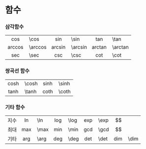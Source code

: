 # 함수
### 삼각함수
|                 |         |                 |         |                 |         |
| :-------------: | :------ | :-------------: | :------ | :-------------: | :------ |
|  $\cos$   | \cos    |  $\sin$   | \sin    |  $\tan$   | \tan    |
| $\arccos$ | \arccos | $\arcsin$ | \arcsin | $\arctan$ | \arctan |
|  $\sec$   | \sec    |  $\csc$   | \csc    |  $\cot$   | \cot    |
### 쌍곡선 함수
|               |       |               |       |
| :-----------: | :---- | :-----------: | :---- |
| $\cosh$ | \cosh | $\sinh$ | \sinh |
| $\tanh$ | \tanh | $\coth$ | \coth |
### 기타 함수
|     |              |      |              |      |              |      |              |      |
| :-: | :----------: | :--- | :----------: | :--- | :----------: | :--- | :----------: | :--- |
| 지수  | $\ln$  | \ln  | $\log$ | \log | $\exp$ | \exp |   $$   |      |
| 최대  | $\max$ | \max | $\min$ | \min | $\gcd$ | \gcd |   $$   |      |
| 기타  | $\arg$ | \arg | $\deg$ | \deg | $\det$ | \det | $\dim$ | \dim |
